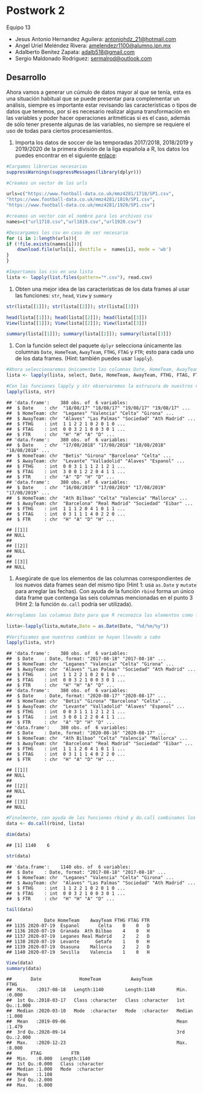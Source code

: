 Postwork 2
================
Equipo 13

- Jesus Antonio Hernandez Aguilera: antoniohdz_21@hotmail.com
- Angel Uriel Meléndez Rivera: amelendezr1100@alumno.ipn.mx
- Adalberto Benitez Zapata: adalb518@gmail.com
- Sergio Maldonado Rodriguez: sermalrod@outlook.com

## Desarrollo

Ahora vamos a generar un cúmulo de datos mayor al que se tenía, esta es
una situación habitual que se puede presentar para complementar un
análisis, siempre es importante estar revisando las características o
tipos de datos que tenemos, por si es necesario realizar alguna
transformación en las variables y poder hacer operaciones aritméticas si
es el caso, además de sólo tener presente algunas de las variables, no
siempre se requiere el uso de todas para ciertos procesamientos.

1.  Importa los datos de soccer de las temporadas 2017/2018, 2018/2019 y
    2019/2020 de la primera división de la liga española a R, los datos
    los puedes encontrar en el siguiente
    [enlace](https://www.football-data.co.uk/spainm.php):

``` r
#Cargamos librerias necesarias
suppressWarnings(suppressMessages(library(dplyr)))

#Creamos un vector de los urls

urls=c("https://www.football-data.co.uk/mmz4281/1718/SP1.csv",
"https://www.football-data.co.uk/mmz4281/1819/SP1.csv",
"https://www.football-data.co.uk/mmz4281/1920/SP1.csv")
```

``` r
#creamos un vector con el nombre para los archivos csv
names=c("url1718.csv","url1819.csv","url1920.csv")
```

``` r
#Descargamos los csv en caso de ser necesario
for (i in 1:length(urls)){
if (!file.exists(names[i])){
    download.file(urls[i], destfile =  names[i], mode = 'wb')
}
}
```

``` r
#Importamos los csv en una lista 
lista <- lapply(list.files(pattern="*.csv"), read.csv)
```

1.  Obten una mejor idea de las características de los data frames al
    usar las funciones: `str`, `head`, `View` y `summary`

``` r
str(lista[[1]]); str(lista[[2]]); str(lista[[3]])
```

``` r
head(lista[[1]]); head(lista[[2]]); head(lista[[3]])
View(lista[[1]]); View(lista[[2]]); View(lista[[3]])
```

``` r
summary(lista[[1]]); summary(lista[[2]]); summary(lista[[3]])
```

1.  Con la función select del paquete `dplyr` selecciona únicamente las
    columnas `Date`, `HomeTeam`, `AwayTeam`, `FTHG`, `FTAG` y `FTR`;
    esto para cada uno de los data frames. (Hint: también puedes usar
    `lapply`).

``` r
#Ahora seleccionaremos Unicamente las columnas Date, HomeTeam, AwayTeam, FTHG, FTAG y FTR en cada uno de los data frames. 
lista <- lapply(lista, select, Date, HomeTeam, AwayTeam, FTHG, FTAG, FTR)

#Con las funciones lapply y str observaremos la estrucura de nuestros nuevos data frames
lapply(lista, str)
```

    ## 'data.frame':    380 obs. of  6 variables:
    ##  $ Date    : chr  "18/08/17" "18/08/17" "19/08/17" "19/08/17" ...
    ##  $ HomeTeam: chr  "Leganes" "Valencia" "Celta" "Girona" ...
    ##  $ AwayTeam: chr  "Alaves" "Las Palmas" "Sociedad" "Ath Madrid" ...
    ##  $ FTHG    : int  1 1 2 2 1 0 2 0 1 0 ...
    ##  $ FTAG    : int  0 0 3 2 1 0 0 3 0 1 ...
    ##  $ FTR     : chr  "H" "H" "A" "D" ...
    ## 'data.frame':    380 obs. of  6 variables:
    ##  $ Date    : chr  "17/08/2018" "17/08/2018" "18/08/2018" "18/08/2018" ...
    ##  $ HomeTeam: chr  "Betis" "Girona" "Barcelona" "Celta" ...
    ##  $ AwayTeam: chr  "Levante" "Valladolid" "Alaves" "Espanol" ...
    ##  $ FTHG    : int  0 0 3 1 1 1 2 1 2 1 ...
    ##  $ FTAG    : int  3 0 0 1 2 2 0 4 1 1 ...
    ##  $ FTR     : chr  "A" "D" "H" "D" ...
    ## 'data.frame':    380 obs. of  6 variables:
    ##  $ Date    : chr  "16/08/2019" "17/08/2019" "17/08/2019" "17/08/2019" ...
    ##  $ HomeTeam: chr  "Ath Bilbao" "Celta" "Valencia" "Mallorca" ...
    ##  $ AwayTeam: chr  "Barcelona" "Real Madrid" "Sociedad" "Eibar" ...
    ##  $ FTHG    : int  1 1 1 2 0 4 1 0 1 1 ...
    ##  $ FTAG    : int  0 3 1 1 1 4 0 2 2 0 ...
    ##  $ FTR     : chr  "H" "A" "D" "H" ...

    ## [[1]]
    ## NULL
    ## 
    ## [[2]]
    ## NULL
    ## 
    ## [[3]]
    ## NULL

1.  Asegúrate de que los elementos de las columnas correspondientes de
    los nuevos data frames sean del mismo tipo (Hint 1: usa `as.Date` y
    `mutate` para arreglar las fechas). Con ayuda de la función `rbind`
    forma un único data frame que contenga las seis columnas mencionadas
    en el punto 3 (Hint 2: la función `do.call` podría ser utilizada).

``` r
#Arreglamos las columnas Date para que R reconozca los elementos como fechas, esto lo hacemos con las funciones mutate (paquete dplyr) y as.Date.

lista<-lapply(lista,mutate,Date = as.Date(Date, "%d/%m/%y"))

#Verificamos que nuestros cambios se hayan llevado a cabo
lapply(lista, str)
```

    ## 'data.frame':    380 obs. of  6 variables:
    ##  $ Date    : Date, format: "2017-08-18" "2017-08-18" ...
    ##  $ HomeTeam: chr  "Leganes" "Valencia" "Celta" "Girona" ...
    ##  $ AwayTeam: chr  "Alaves" "Las Palmas" "Sociedad" "Ath Madrid" ...
    ##  $ FTHG    : int  1 1 2 2 1 0 2 0 1 0 ...
    ##  $ FTAG    : int  0 0 3 2 1 0 0 3 0 1 ...
    ##  $ FTR     : chr  "H" "H" "A" "D" ...
    ## 'data.frame':    380 obs. of  6 variables:
    ##  $ Date    : Date, format: "2020-08-17" "2020-08-17" ...
    ##  $ HomeTeam: chr  "Betis" "Girona" "Barcelona" "Celta" ...
    ##  $ AwayTeam: chr  "Levante" "Valladolid" "Alaves" "Espanol" ...
    ##  $ FTHG    : int  0 0 3 1 1 1 2 1 2 1 ...
    ##  $ FTAG    : int  3 0 0 1 2 2 0 4 1 1 ...
    ##  $ FTR     : chr  "A" "D" "H" "D" ...
    ## 'data.frame':    380 obs. of  6 variables:
    ##  $ Date    : Date, format: "2020-08-16" "2020-08-17" ...
    ##  $ HomeTeam: chr  "Ath Bilbao" "Celta" "Valencia" "Mallorca" ...
    ##  $ AwayTeam: chr  "Barcelona" "Real Madrid" "Sociedad" "Eibar" ...
    ##  $ FTHG    : int  1 1 1 2 0 4 1 0 1 1 ...
    ##  $ FTAG    : int  0 3 1 1 1 4 0 2 2 0 ...
    ##  $ FTR     : chr  "H" "A" "D" "H" ...

    ## [[1]]
    ## NULL
    ## 
    ## [[2]]
    ## NULL
    ## 
    ## [[3]]
    ## NULL

``` r
#Finalmente, con ayuda de las funciones rbind y do.call combinamos los data frames contenidos en nlista como un unico data frame
data <- do.call(rbind, lista)

dim(data)
```

    ## [1] 1140    6

``` r
str(data)
```

    ## 'data.frame':    1140 obs. of  6 variables:
    ##  $ Date    : Date, format: "2017-08-18" "2017-08-18" ...
    ##  $ HomeTeam: chr  "Leganes" "Valencia" "Celta" "Girona" ...
    ##  $ AwayTeam: chr  "Alaves" "Las Palmas" "Sociedad" "Ath Madrid" ...
    ##  $ FTHG    : int  1 1 2 2 1 0 2 0 1 0 ...
    ##  $ FTAG    : int  0 0 3 2 1 0 0 3 0 1 ...
    ##  $ FTR     : chr  "H" "H" "A" "D" ...

``` r
tail(data)
```

    ##            Date HomeTeam    AwayTeam FTHG FTAG FTR
    ## 1135 2020-07-19  Espanol       Celta    0    0   D
    ## 1136 2020-07-19  Granada  Ath Bilbao    4    0   H
    ## 1137 2020-07-19  Leganes Real Madrid    2    2   D
    ## 1138 2020-07-19  Levante      Getafe    1    0   H
    ## 1139 2020-07-19  Osasuna    Mallorca    2    2   D
    ## 1140 2020-07-19  Sevilla    Valencia    1    0   H

``` r
View(data)
summary(data)
```

    ##       Date              HomeTeam           AwayTeam              FTHG      
    ##  Min.   :2017-08-18   Length:1140        Length:1140        Min.   :0.000  
    ##  1st Qu.:2018-03-17   Class :character   Class :character   1st Qu.:1.000  
    ##  Median :2020-03-10   Mode  :character   Mode  :character   Median :1.000  
    ##  Mean   :2019-09-06                                         Mean   :1.479  
    ##  3rd Qu.:2020-09-14                                         3rd Qu.:2.000  
    ##  Max.   :2020-12-23                                         Max.   :8.000  
    ##       FTAG           FTR           
    ##  Min.   :0.000   Length:1140       
    ##  1st Qu.:0.000   Class :character  
    ##  Median :1.000   Mode  :character  
    ##  Mean   :1.108                     
    ##  3rd Qu.:2.000                     
    ##  Max.   :6.000
